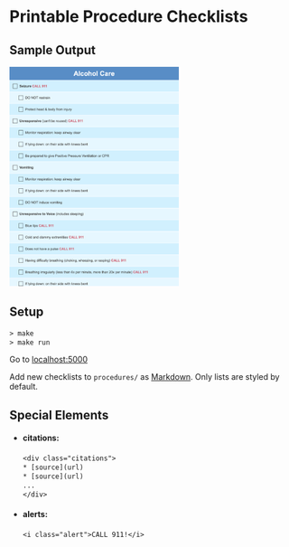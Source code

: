 # Printable Procedure Checklists

## Sample Output

<img alt="A printable checklist for first aid care if someone is drunk" src="https://github.com/gdmen/printable-procedures/blob/master/sample_output.png" width="300">

## Setup
```
> make
> make run
```
Go to [localhost:5000](http://localhost:5000)

Add new checklists to `procedures/` as [Markdown](https://daringfireball.net/projects/markdown/). Only lists are styled by default.

## Special Elements

* #### citations:
  ```
  <div class="citations">
  * [source](url)
  * [source](url)
  ...
  </div>
  ```
* #### alerts:
  ```
  <i class="alert">CALL 911!</i>
  ```
